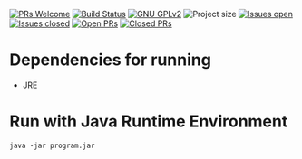 [![PRs Welcome](https://img.shields.io/badge/PRs-welcome-brightgreen.svg?style=flat-square)](http://makeapullrequest.com) [![Build Status](https://github.com/samthegitguy/password-manager-one/workflows/Java%20Compiler/badge.svg)](https://github.com/samthegitguy/password-manager-one)
[![GNU GPLv2](https://img.shields.io/badge/license-GNU%20General%20Public%20License%20v2.0-brightgreen)](https://github.com/samthegitguy/password-manager-one/blob/master/LICENSE)
![Project size](https://img.shields.io/github/repo-size/samthegitguy/password-manager-one)
[![Issues open](https://img.shields.io/github/issues/samthegitguy/password-manager-one)](https://github.com/samthegitguy/password-manager-one/issues)
[![Issues closed](https://img.shields.io/github/issues-closed/samthegitguy/password-manager-one)](https://github.com/samthegitguy/password-manager-one/issues?q=is%3Aissue+is%3Aclosed)
[![Open PRs](https://img.shields.io/github/issues-pr/samthegitguy/password-manager-one)](https://github.com/samthegitguy/password-manager-one/pulls)
[![Closed PRs](https://img.shields.io/github/issues-pr-closed/samthegitguy/password-manager-one)](https://github.com/samthegitguy/password-manager-one/pulls?q=is%3Apr+is%3Aclosed)
# Dependencies for running 
* JRE
# Run with Java Runtime Environment
` java -jar program.jar `
